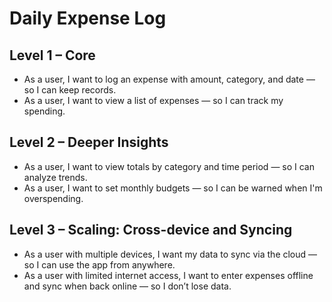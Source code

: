 # Daily Expense Log

## Level 1 – Core
- As a user, I want to log an expense with amount, category, and date — so I can keep records.
- As a user, I want to view a list of expenses — so I can track my spending.

## Level 2 – Deeper Insights
- As a user, I want to view totals by category and time period — so I can analyze trends.
- As a user, I want to set monthly budgets — so I can be warned when I'm overspending.

## Level 3 – Scaling: Cross-device and Syncing
- As a user with multiple devices, I want my data to sync via the cloud — so I can use the app from anywhere.
- As a user with limited internet access, I want to enter expenses offline and sync when back online — so I don’t lose data.
